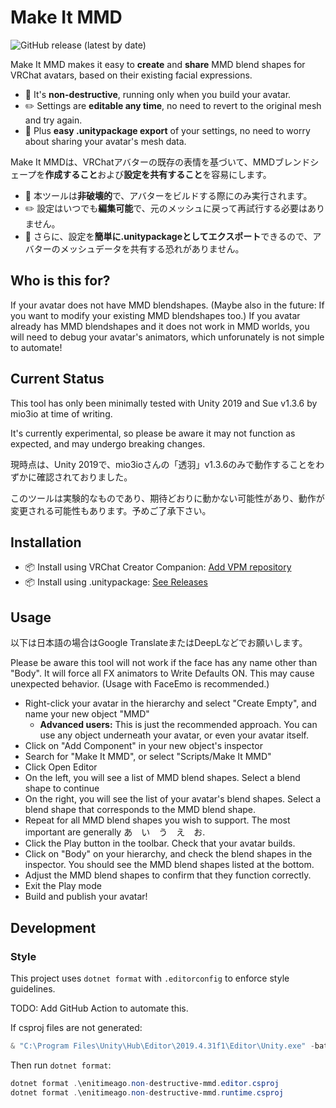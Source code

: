 # Make It MMD

![GitHub release (latest by date)](https://img.shields.io/github/v/release/enitimeago/make-it-mmd?label=release)

Make It MMD makes it easy to **create** and **share** MMD blend shapes for VRChat avatars, based on their existing facial expressions.

- 🌟 It's **non-destructive**, running only when you build your avatar.
- ✏️ Settings are **editable any time**, no need to revert to the original mesh and try again.
- 💌 Plus **easy .unitypackage export** of your settings, no need to worry about sharing your avatar's mesh data.

Make It MMDは、VRChatアバターの既存の表情を基づいて、MMDブレンドシェープを**作成すること**および**設定を共有すること**を容易にします。

- 🌟 本ツールは**非破壊的**で、アバターをビルドする際にのみ実行されます。
- ✏️ 設定はいつでも**編集可能**で、元のメッシュに戻って再試行する必要はありません。
- 💌 さらに、設定を**簡単に.unitypackageとしてエクスポート**できるので、アバターのメッシュデータを共有する恐れがありません。

## Who is this for?

If your avatar does not have MMD blendshapes. (Maybe also in the future: If you want to modify your existing MMD blendshapes too.) If you avatar already has MMD blendshapes and it does not work in MMD worlds, you will need to debug your avatar's animators, which unforunately is not simple to automate!

## Current Status

This tool has only been minimally tested with Unity 2019 and Sue v1.3.6 by mio3io at time of writing.

It's currently experimental, so please be aware it may not function as expected, and may undergo breaking changes.

現時点は、Unity 2019で、mio3ioさんの「透羽」v1.3.6のみで動作することをわずかに確認されておりました。

このツールは実験的なものであり、期待どおりに動かない可能性があり、動作が変更される可能性もあります。予めご了承下さい。

## Installation

- 📦 Install using VRChat Creator Companion: [Add VPM repository](https://enitimeago.github.io/vpm-repos/)
- 📦 Install using .unitypackage: [See Releases](https://github.com/enitimeago/make-it-mmd/releases)

## Usage

以下は日本語の場合はGoogle TranslateまたはDeepLなどでお願いします。

Please be aware this tool will not work if the face has any name other than "Body". It will force all FX animators to Write Defaults ON. This may cause unexpected behavior. (Usage with FaceEmo is recommended.)

- Right-click your avatar in the hierarchy and select "Create Empty", and name your new object "MMD"
  - **Advanced users:** This is just the recommended approach. You can use any object underneath your avatar, or even your avatar itself.
- Click on "Add Component" in your new object's inspector
- Search for "Make It MMD", or select "Scripts/Make It MMD"
- Click Open Editor
- On the left, you will see a list of MMD blend shapes. Select a blend shape to continue
- On the right, you will see the list of your avatar's blend shapes. Select a blend shape that corresponds to the MMD blend shape.
- Repeat for all MMD blend shapes you wish to support. The most important are generally あ　い　う　え　お.
- Click the Play button in the toolbar. Check that your avatar builds.
- Click on "Body" on your hierarchy, and check the blend shapes in the inspector. You should see the MMD blend shapes listed at the bottom.
- Adjust the MMD blend shapes to confirm that they function correctly.
- Exit the Play mode
- Build and publish your avatar!

## Development

### Style

This project uses `dotnet format` with `.editorconfig` to enforce style guidelines.

TODO: Add GitHub Action to automate this.

If csproj files are not generated:

```powershell
& "C:\Program Files\Unity\Hub\Editor\2019.4.31f1\Editor\Unity.exe" -batchmode -nographics -logFile - -projectPath . -executeMethod Packages.Rider.Editor.RiderScriptEditor.SyncSolution -quit
```

Then run `dotnet format`:

```powershell
dotnet format .\enitimeago.non-destructive-mmd.editor.csproj
dotnet format .\enitimeago.non-destructive-mmd.runtime.csproj
```
